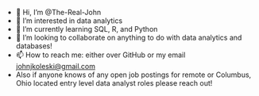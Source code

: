 - 👋 Hi, I’m @The-Real-John
- 👀 I’m interested in data analytics
- 🌱 I’m currently learning SQL, R, and Python
- 💞️ I’m looking to collaborate on anything to do with data analytics and databases!
- 📫 How to reach me: either over GitHub or my email johnjkoleski@gmail.com
- Also if anyone knows of any open job postings for remote or Columbus, Ohio located entry level data analyst roles please reach out!

<!---
The-Real-John/The-Real-John is a ✨ special ✨ repository because its `README.md` (this file) appears on your GitHub profile.
You can click the Preview link to take a look at your changes.
--->
